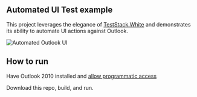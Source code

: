 ## Automated UI Test example

This project leverages the elegance of [TestStack.White](https://github.com/TestStack/White) and demonstrates its ability to automate UI actions against Outlook.

![Automated Outlook UI](http://i.imgur.com/hLSv1Y4.gif)

## How to run

Have Outlook 2010 installed and [allow programmatic access](http://www.slipstick.com/developer/change-programmatic-access-options/)

Download this repo, build, and run.
